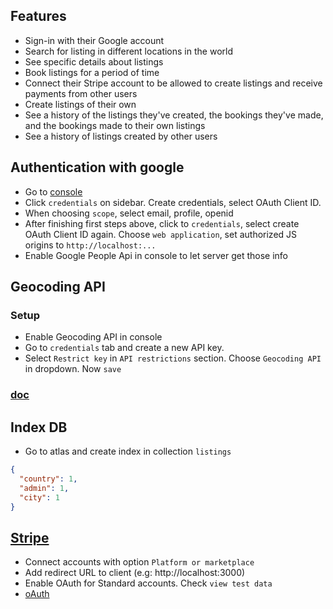 ## Features
- Sign-in with their Google account
- Search for listing in different locations in the world
- See specific details about listings
- Book listings for a period of time
- Connect their Stripe account to be allowed to create listings and receive payments from other users
- Create listings of their own
- See a history of the listings they've created, the bookings they've made, and the bookings made to their own listings
- See a history of listings created by other users

## Authentication with google
- Go to [console](https://console.cloud.google.com/apis/credentials)
- Click `credentials` on sidebar. Create credentials, select OAuth Client ID.
- When choosing `scope`, select email, profile, openid
- After finishing first steps above, click to `credentials`, select create OAuth Client ID again. Choose `web application`, set authorized JS origins to `http://localhost:...`
- Enable Google People Api in console to let server get those info

## Geocoding API
### Setup
- Enable Geocoding API in console
- Go to `credentials` tab and create a new API key.
- Select `Restrict key` in `API restrictions` section. Choose `Geocoding API` in dropdown. Now `save`

### [doc](https://developers.google.com/maps/documentation/geocoding/overview?hl=en#ReverseGeocoding)

## Index DB
- Go to atlas and create index in collection `listings`
```json
{
  "country": 1,
  "admin": 1,
  "city": 1
}
```

## [Stripe](https://dashboard.stripe.com/)
- Connect accounts with option `Platform or marketplace`
- Add redirect URL to client (e.g: http://localhost:3000)
- Enable OAuth for Standard accounts. Check `view test data`
- [oAuth](https://stripe.com/docs/connect/oauth-reference#post-token)